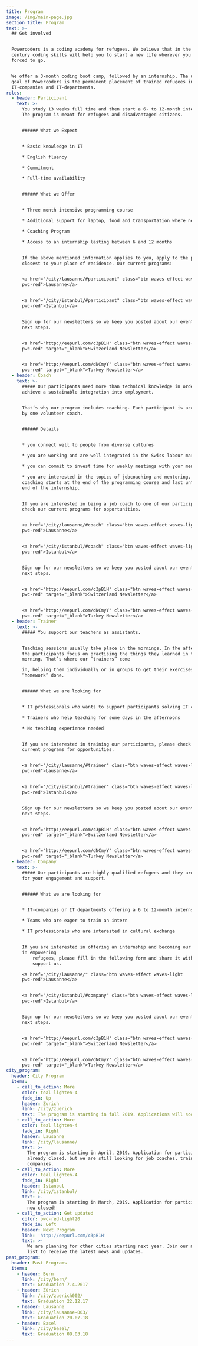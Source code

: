 ```yaml
---
title: Program
image: /img/main-page.jpg
section_title: Program
text: >-
  ## Get involved


  Powercoders is a coding academy for refugees. We believe that in the 21st
  century coding skills will help you to start a new life wherever you are
  forced to go.


  We offer a 3-month coding boot camp, followed by an internship. The ultimate
  goal of Powercoders is the permanent placement of trained refugees in
  IT-companies and IT-departments.
roles:
  - header: Participant
    text: >-
      You study 13 weeks full time and then start a 6- to 12-month internship.
      The program is meant for refugees and disadvantaged citizens.


      ###### What we Expect


      * Basic knowledge in IT

      * English fluency

      * Commitment

      * Full-time availability


      ###### What we Offer


      * Three month intensive programming course

      * Additional support for laptop, food and transportation where needed

      * Coaching Program

      * Access to an internship lasting between 6 and 12 months


      If the above mentioned information applies to you, apply to the program
      closest to your place of residence. Our current programs: 


      <a href="/city/lausanne/#participant" class="btn waves-effect waves-light
      pwc-red">Lausanne</a>


      <a href="/city/istanbul/#participant" class="btn waves-effect waves-light
      pwc-red">Istanbul</a>


      Sign up for our newsletters so we keep you posted about our events and
      next steps.


      <a href="http://eepurl.com/c3pB1H" class="btn waves-effect waves-light
      pwc-red" target="_blank">Switzerland Newsletter</a>


      <a href="http://eepurl.com/dNCmyY" class="btn waves-effect waves-light
      pwc-red" target="_blank">Turkey Newsletter</a>
  - header: Coach
    text: >-
      ##### Our participants need more than technical knowledge in order to
      achieve a sustainable integration into employment.


      That’s why our program includes coaching. Each participant is accompanied
      by one volunteer coach.


      ###### Details


      * you connect well to people from diverse cultures

      * you are working and are well integrated in the Swiss labour market

      * you can commit to invest time for weekly meetings with your mentee

      * you are interested in the topics of jobcoaching and mentoring. The
      coaching starts at the end of the programming course and last until the
      end of the internship.


      If you are interested in being a job coach to one of our participants,
      check our current programs for opportunities.


      <a href="/city/lausanne/#coach" class="btn waves-effect waves-light
      pwc-red">Lausanne</a>


      <a href="/city/istanbul/#coach" class="btn waves-effect waves-light
      pwc-red">Istanbul</a>


      Sign up for our newsletters so we keep you posted about our events and
      next steps.


      <a href="http://eepurl.com/c3pB1H" class="btn waves-effect waves-light
      pwc-red" target="_blank">Switzerland Newsletter</a>


      <a href="http://eepurl.com/dNCmyY" class="btn waves-effect waves-light
      pwc-red" target="_blank">Turkey Newsletter</a>
  - header: Trainer
    text: >-
      ##### You support our teachers as assistants.


      Teaching sessions usually take place in the mornings. In the afternoons,
      the participants focus on practising the things they learned in the
      morning. That’s where our “trainers” come

      in, helping them individually or in groups to get their exercises and
      “homework” done.


      ###### What we are looking for


      * IT professionals who wants to support participants solving IT challenges

      * Trainers who help teaching for some days in the afternoons

      * No teaching experience needed


      If you are interested in training our participants, please check our
      current programs for opportunities.


      <a href="/city/lausanne/#trainer" class="btn waves-effect waves-light
      pwc-red">Lausanne</a>


      <a href="/city/istanbul/#trainer" class="btn waves-effect waves-light
      pwc-red">Istanbul</a>


      Sign up for our newsletters so we keep you posted about our events and
      next steps.


      <a href="http://eepurl.com/c3pB1H" class="btn waves-effect waves-light
      pwc-red" target="_blank">Switzerland Newsletter</a>


      <a href="http://eepurl.com/dNCmyY" class="btn waves-effect waves-light
      pwc-red" target="_blank">Turkey Newsletter</a>
  - header: Company
    text: >-
      ##### Our participants are highly qualified refugees and they are looking
      for your engagement and support.


      ###### What we are looking for


      * IT-companies or IT departments offering a 6 to 12-month internship

      * Teams who are eager to train an intern

      * IT professionals who are interested in cultural exchange


      If you are interested in offering an internship and becoming our partner
      in empowering
          refugees, please fill in the following form and share it with other companies who can
          support us.

      <a href="/city/lausanne/" class="btn waves-effect waves-light
      pwc-red">Lausanne</a>


      <a href="/city/istanbul/#company" class="btn waves-effect waves-light
      pwc-red">Istanbul</a>


      Sign up for our newsletters so we keep you posted about our events and
      next steps.


      <a href="http://eepurl.com/c3pB1H" class="btn waves-effect waves-light
      pwc-red" target="_blank">Switzerland Newsletter</a>


      <a href="http://eepurl.com/dNCmyY" class="btn waves-effect waves-light
      pwc-red" target="_blank">Turkey Newsletter</a>
city_program:
  header: City Program
  items:
    - call_to_action: More
      color: teal lighten-4
      fade_in: Up
      header: Zurich
      link: /city/zuerich
      text: The program is starting in fall 2019. Applications will soon be open.
    - call_to_action: More
      color: teal lighten-4
      fade_in: Right
      header: Lausanne
      link: /city/lausanne/
      text: >-
        The program is starting in April, 2019. Application for participants is
        already closed, but we are still looking for job coaches, trainers and
        companies.
    - call_to_action: More
      color: teal lighten-4
      fade_in: Right
      header: Istanbul
      link: /city/istanbul/
      text: >-
        The program is starting in March, 2019. Application for participants is
        now closed!
    - call_to_action: Get updated
      color: pwc-red-light20
      fade_in: Left
      header: Next Program
      link: 'http://eepurl.com/c3pB1H'
      text: >-
        We are planning for other cities starting next year. Join our mailing
        list to receive the latest news and updates.
past_program:
  header: Past Programs
  items:
    - header: Bern
      link: /city/bern/
      text: Graduation 7.4.2017
    - header: Zürich
      link: /city/zuerich002/
      text: Graduation 22.12.17
    - header: Lausanne
      link: /city/lausanne-003/
      text: Graduation 20.07.18
    - header: Basel
      link: /city/basel/
      text: Graduation 08.03.18
---
```


